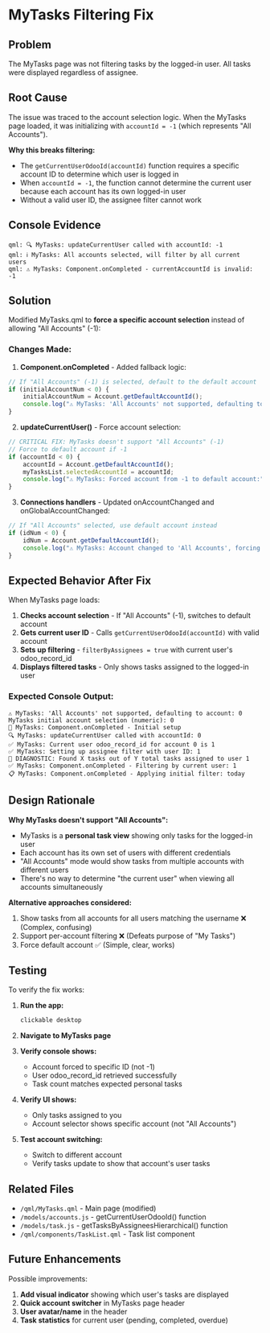 # MyTasks Filtering Fix

## Problem
The MyTasks page was not filtering tasks by the logged-in user. All tasks were displayed regardless of assignee.

## Root Cause
The issue was traced to the account selection logic. When the MyTasks page loaded, it was initializing with `accountId = -1` (which represents "All Accounts"). 

**Why this breaks filtering:**
- The `getCurrentUserOdooId(accountId)` function requires a specific account ID to determine which user is logged in
- When `accountId = -1`, the function cannot determine the current user because each account has its own logged-in user
- Without a valid user ID, the assignee filter cannot work

## Console Evidence
```
qml: 🔍 MyTasks: updateCurrentUser called with accountId: -1
qml: ℹ️ MyTasks: All accounts selected, will filter by all current users
qml: ⚠️ MyTasks: Component.onCompleted - currentAccountId is invalid: -1
```

## Solution
Modified MyTasks.qml to **force a specific account selection** instead of allowing "All Accounts" (-1):

### Changes Made:

1. **Component.onCompleted** - Added fallback logic:
```javascript
// If "All Accounts" (-1) is selected, default to the default account
if (initialAccountNum < 0) {
    initialAccountNum = Account.getDefaultAccountId();
    console.log("⚠️ MyTasks: 'All Accounts' not supported, defaulting to account:", initialAccountNum);
}
```

2. **updateCurrentUser()** - Force account selection:
```javascript
// CRITICAL FIX: MyTasks doesn't support "All Accounts" (-1)
// Force to default account if -1
if (accountId < 0) {
    accountId = Account.getDefaultAccountId();
    myTasksList.selectedAccountId = accountId;
    console.log("⚠️ MyTasks: Forced account from -1 to default account:", accountId);
}
```

3. **Connections handlers** - Updated onAccountChanged and onGlobalAccountChanged:
```javascript
// If "All Accounts" selected, use default account instead
if (idNum < 0) {
    idNum = Account.getDefaultAccountId();
    console.log("⚠️ MyTasks: Account changed to 'All Accounts', forcing to default account:", idNum);
}
```

## Expected Behavior After Fix

When MyTasks page loads:
1. **Checks account selection** - If "All Accounts" (-1), switches to default account
2. **Gets current user ID** - Calls `getCurrentUserOdooId(accountId)` with valid account
3. **Sets up filtering** - `filterByAssignees = true` with current user's odoo_record_id
4. **Displays filtered tasks** - Only shows tasks assigned to the logged-in user

### Expected Console Output:
```
⚠️ MyTasks: 'All Accounts' not supported, defaulting to account: 0
MyTasks initial account selection (numeric): 0
🚀 MyTasks: Component.onCompleted - Initial setup
🔍 MyTasks: updateCurrentUser called with accountId: 0
✅ MyTasks: Current user odoo_record_id for account 0 is 1
✅ MyTasks: Setting up assignee filter with user ID: 1
🔎 DIAGNOSTIC: Found X tasks out of Y total tasks assigned to user 1
✅ MyTasks: Component.onCompleted - Filtering by current user: 1
📋 MyTasks: Component.onCompleted - Applying initial filter: today
```

## Design Rationale

**Why MyTasks doesn't support "All Accounts":**
- MyTasks is a **personal task view** showing only tasks for the logged-in user
- Each account has its own set of users with different credentials
- "All Accounts" mode would show tasks from multiple accounts with different users
- There's no way to determine "the current user" when viewing all accounts simultaneously

**Alternative approaches considered:**
1. Show tasks from all accounts for all users matching the username ❌ (Complex, confusing)
2. Support per-account filtering ❌ (Defeats purpose of "My Tasks")
3. Force default account ✅ (Simple, clear, works)

## Testing

To verify the fix works:

1. **Run the app:**
   ```bash
   clickable desktop
   ```

2. **Navigate to MyTasks page**

3. **Verify console shows:**
   - Account forced to specific ID (not -1)
   - User odoo_record_id retrieved successfully
   - Task count matches expected personal tasks

4. **Verify UI shows:**
   - Only tasks assigned to you
   - Account selector shows specific account (not "All Accounts")

5. **Test account switching:**
   - Switch to different account
   - Verify tasks update to show that account's user tasks

## Related Files

- `/qml/MyTasks.qml` - Main page (modified)
- `/models/accounts.js` - getCurrentUserOdooId() function
- `/models/task.js` - getTasksByAssigneesHierarchical() function
- `/qml/components/TaskList.qml` - Task list component

## Future Enhancements

Possible improvements:
1. **Add visual indicator** showing which user's tasks are displayed
2. **Quick account switcher** in MyTasks page header
3. **User avatar/name** in the header
4. **Task statistics** for current user (pending, completed, overdue)
